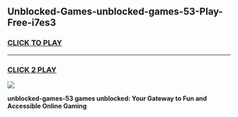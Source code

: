 
## Unblocked-Games-unblocked-games-53-Play-Free-i7es3
<h3>
<a href="https://premium76.site?title=unblocked-games-53&ref=18A1">CLICK TO PLAY</a></h3>
<hr>

<h3>
<a href="https://premium76.site?title=unblocked-games-53&ref=18A1">CLICK 2 PLAY</a>
  
</h3>

<a href="https://premium76.site?title=unblocked-games-53&ref=18A1"><img src="https://clearcache.store/games.png"></a>


**unblocked-games-53 games unblocked: Your Gateway to Fun and Accessible Online Gaming**
